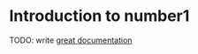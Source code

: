 # Introduction to number1

TODO: write [great documentation](http://jacobian.org/writing/what-to-write/)
